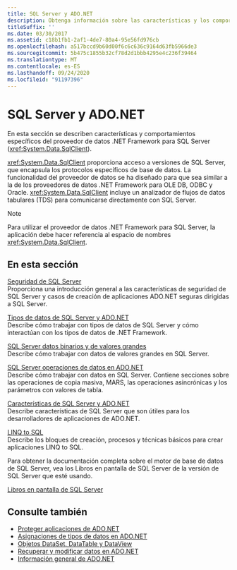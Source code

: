 ```yaml
---
title: SQL Server y ADO.NET
description: Obtenga información sobre las características y los comportamientos del proveedor de datos de .NET Framework para SQL Server, que encapsula los protocolos específicos de la base de datos.
titleSuffix: ''
ms.date: 03/30/2017
ms.assetid: c18b1fb1-2af1-4de7-80a4-95e56fd976cb
ms.openlocfilehash: a517bccd9b60d00f6c6c636c9164d63fb5966de3
ms.sourcegitcommit: 5b475c1855b32cf78d2d1bbb4295e4c236f39464
ms.translationtype: MT
ms.contentlocale: es-ES
ms.lasthandoff: 09/24/2020
ms.locfileid: "91197396"
---
```

# <a name="sql-server-and-adonet"></a>SQL Server y ADO.NET

En esta sección se describen características y comportamientos específicos del proveedor de datos .NET Framework para SQL Server (<xref:System.Data.SqlClient>).  
  
 <xref:System.Data.SqlClient> proporciona acceso a versiones de SQL Server, que encapsula los protocolos específicos de base de datos. La funcionalidad del proveedor de datos se ha diseñado para que sea similar a la de los proveedores de datos .NET Framework para OLE DB, ODBC y Oracle. <xref:System.Data.SqlClient> incluye un analizador de flujos de datos tabulares (TDS) para comunicarse directamente con SQL Server.  
  
> [!NOTE]
> Para utilizar el proveedor de datos .NET Framework para SQL Server, la aplicación debe hacer referencia al espacio de nombres <xref:System.Data.SqlClient>.  
  
## <a name="in-this-section"></a>En esta sección  

 [Seguridad de SQL Server](sql-server-security.md)  
 Proporciona una introducción general a las características de seguridad de SQL Server y casos de creación de aplicaciones ADO.NET seguras dirigidas a SQL Server.  
  
 [Tipos de datos de SQL Server y ADO.NET](sql-server-data-types.md)  
 Describe cómo trabajar con tipos de datos de SQL Server y cómo interactúan con los tipos de datos de .NET Framework.  
  
 [SQL Server datos binarios y de valores grandes](sql-server-binary-and-large-value-data.md)  
 Describe cómo trabajar con datos de valores grandes en SQL Server.  
  
 [SQL Server operaciones de datos en ADO.NET](sql-server-data-operations.md)  
 Describe cómo trabajar con datos en SQL Server. Contiene secciones sobre las operaciones de copia masiva, MARS, las operaciones asincrónicas y los parámetros con valores de tabla.  
  
 [Características de SQL Server y ADO.NET](sql-server-features-and-adonet.md)  
 Describe características de SQL Server que son útiles para los desarrolladores de aplicaciones de ADO.NET.  
  
 [LINQ to SQL](./linq/index.md)  
 Describe los bloques de creación, procesos y técnicas básicos para crear aplicaciones LINQ to SQL.  
  
 Para obtener la documentación completa sobre el motor de base de datos de SQL Server, vea los Libros en pantalla de SQL Server de la versión de SQL Server que esté usando.  
  
 [Libros en pantalla de SQL Server](/sql/sql-server/sql-server-technical-documentation)  
  
## <a name="see-also"></a>Consulte también

- [Proteger aplicaciones de ADO.NET](../securing-ado-net-applications.md)
- [Asignaciones de tipos de datos en ADO.NET](../data-type-mappings-in-ado-net.md)
- [Objetos DataSet, DataTable y DataView](../dataset-datatable-dataview/index.md)
- [Recuperar y modificar datos en ADO.NET](../retrieving-and-modifying-data.md)
- [Información general de ADO.NET](../ado-net-overview.md)
